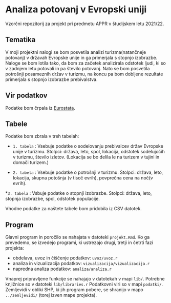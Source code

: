# Analiza potovanj v Evropski uniji

Vzorčni repozitorij za projekt pri predmetu APPR v študijskem letu 2021/22. 

## Tematika

V moji projektni nalogi se bom posvetila analizi turizma(natančneje potovanj) v državah Evropske unije 
in ga primerjala s stopnjo izobrazbe. Naloge se bom lotila tako, da bom za začetek analizirala
odstotek ljudi, ki so v zadnjem letu potovali in pa število potovanj. Nato se bom posvetila potrošnji
posameznih držav v turizmu, na koncu pa bom dobljene rezultate primerjala s stopnjo izobrazbe prebivalstva.

## Vir podatkov
Podatke bom črpala iz [Eurostata](https://ec.europa.eu/eurostat/web/main/home).

## Tabele
Podatke bom zbrala v treh tabelah:
* `1. tabela` : Vsebuje podatke o sodelovanju prebivalcev držav Evropske unije v turizmu. 
Stolpci: država, leto, spol, lokacija, odstotek sodelujočih v turizmu, število izletov.
(Lokacija se bo delila le na turizem v tujini in domači turizem.)

* `2. tabela` : Vsebuje podatke o potrošnji v turizmu. 
Stolpci: država, leto, lokacija, skupna potošnja (v tisoč evrih), povprečna cena na noč(v evrih).

*`3. tabela` : Vsbuje podatke o stopnji izobrazbe.
Stolpci: država, leto, stopnja izobrazbe, spol, odstotek populacije.

Vhodne podatke za naštete tabele bom pridobila iz CSV datotek.

## Program

Glavni program in poročilo se nahajata v datoteki `projekt.Rmd`.
Ko ga prevedemo, se izvedejo programi, ki ustrezajo drugi, tretji in četrti fazi projekta:

* obdelava, uvoz in čiščenje podatkov: `uvoz/uvoz.r`
* analiza in vizualizacija podatkov: `vizualizacija/vizualizacija.r`
* napredna analiza podatkov: `analiza/analiza.r`

Vnaprej pripravljene funkcije se nahajajo v datotekah v mapi `lib/`.
Potrebne knjižnice so v datoteki `lib/libraries.r`
Podatkovni viri so v mapi `podatki/`.
Zemljevidi v obliki SHP, ki jih program pobere,
se shranijo v mapo `../zemljevidi/` (torej izven mape projekta).

